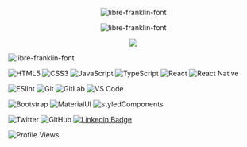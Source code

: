 <p align="center">
  <img src="https://fontmeme.com/permalink/210701/67da2aa7ed7dfddb4878c9c3fe5924a0.png" alt="libre-franklin-font" border="0">
</p>

<p align="center">
  <img src="https://fontmeme.com/permalink/210701/b8eeea432398bd2c3b457188b6e7c1d6.png" alt="libre-franklin-font" border="0">
</p>

<p align="center">
  <a href="https://github.com/isakrilds">
    <img src="https://github-readme-stats.vercel.app/api?username=isakrilds&show_icons=true&theme=dracula" />
  </a>
</p>

<img src="https://fontmeme.com/permalink/210701/5b31151a2a2ffcc57cde17b6a2b9b1e5.png" alt="libre-franklin-font" border="0">

![HTML5](https://img.shields.io/badge/-HTML5-%23E44D27?style=flat-square&logo=html5&logoColor=ffffff)
![CSS3](https://img.shields.io/badge/-CSS3-%231572B6?style=flat-square&logo=css3)
![JavaScript](https://img.shields.io/badge/-JavaScript-%23F7DF1C?style=flat-square&logo=javascript&logoColor=000000&labelColor=%23F7DF1C&color=%23FFCE5A)
![TypeScript](https://img.shields.io/badge/-TypeScript-007ACC?style=flat-square&logo=typescript&logoColor=white)
![React](https://img.shields.io/badge/-React-%23282C34?style=flat-square&logo=react)
![React Native](https://img.shields.io/badge/-ReactNative-%23282C34?style=flat-square&logo=react)

![ESlint](https://img.shields.io/badge/-ESLint-%234B32C3?style=flat-square&logo=eslint)
![Git](https://img.shields.io/badge/-Git-%23F05032?style=flat-square&logo=git&logoColor=%23ffffff)
![GitLab](https://img.shields.io/badge/-GitLab-FCA121?style=flat-square&logo=gitlab)
![VS Code](https://img.shields.io/badge/-VSCode-%23007ACC?style=flat-square&logo=visual-studio-code)

![Bootstrap](https://img.shields.io/badge/-Bootstrap-%23282C34?style=flat-square&logo=bootstrap)
![MaterialUI](https://img.shields.io/badge/-materialUI-%23282C34?style=flat-square&logo=materialUI)
![styledComponents](https://img.shields.io/badge/-StyledComponents-%23282C34?style=flat-square&logo=styledComponents)

![Twitter](https://img.shields.io/badge/-@IsaKrilds-%23282C34?style=flat-square&logo=twitter)
![GitHub](https://img.shields.io/badge/-@IsaKrilds-%23282C34?style=flat-square&logo=github)
[![Linkedin Badge](https://img.shields.io/badge/-IsadoraSampaio-%23282C34?style=flat-square&logo=linkedin&link=https://www.linkedin.com/in/isadora-sampaio-4bb74316b/)](https://www.linkedin.com/in/isadora-sampaio-4bb74316b/)

![Profile Views](http://estruyf-github.azurewebsites.net/api/VisitorHit?user=isakrilds&repo=isakrilds&countColorcountColor)
